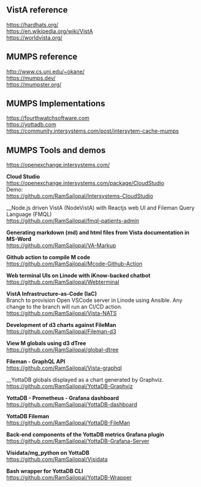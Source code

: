## VistA reference
https://hardhats.org/  
https://en.wikipedia.org/wiki/VistA  
https://worldvista.org/  


## MUMPS reference
http://www.cs.uni.edu/~okane/  
https://mumps.dev/  
https://mumpster.org/  

## MUMPS Implementations
https://fourthwatchsoftware.com  
https://yottadb.com  
https://community.intersystems.com/post/intersytem-cache-mumps  


## MUMPS Tools and demos
https://openexchange.intersystems.com/  

__Cloud Studio__  
https://openexchange.intersystems.com/package/CloudStudio  
Demo:  
https://github.com/RamSailopal/Intersystems-CloudStudio  


__Node.js driven VistA (NodeVistA) with Reactjs web UI and Fileman Query Language (FMQL)  
https://github.com/RamSailopal/fmql-patients-admin

__Generating markdown (md) and html files from Vista documentation in MS-Word__  
https://github.com/RamSailopal/VA-Markup

__Github action to compile M code__  
https://github.com/RamSailopal/Mcode-Github-Action

__Web terminal UIs on Linode with iKnow-backed chatbot__  
https://github.com/RamSailopal/Webterminal

__VistA Infrastructure-as-Code (IaC)__  
Branch to provision Open VSCode server in Linode using Ansible. Any change to the branch will run an CI/CD action.  
https://github.com/RamSailopal/Vista-NATS

__Development of d3 charts against FileMan__  
https://github.com/RamSailopal/Fileman-d3

__View M globals using d3 dTree__  
https://github.com/RamSailopal/global-dtree

__Fileman - GraphQL API__  
https://github.com/RamSailopal/Vista-graphql

__YottaDB globals displayed as a chart generated by Graphviz.  
 https://github.com/RamSailopal/YottaDB-Graphviz
 
__YottaDB - Prometheus - Grafana dashboard__  
 https://github.com/RamSailopal/YottaDB-dashboard
 
 __YottaDB Fileman__    
 https://github.com/RamSailopal/YottaDB-FileMan
 
__Back-end components of the YottaDB metrics Grafana plugin__  
https://github.com/RamSailopal/YottaDB-Grafana-Server

__Visidata/mg_python on YottaDB__  
https://github.com/RamSailopal/Visidata

__Bash wrapper for YottaDB CLI__  
https://github.com/RamSailopal/YottaDB-Wrapper
 
 




